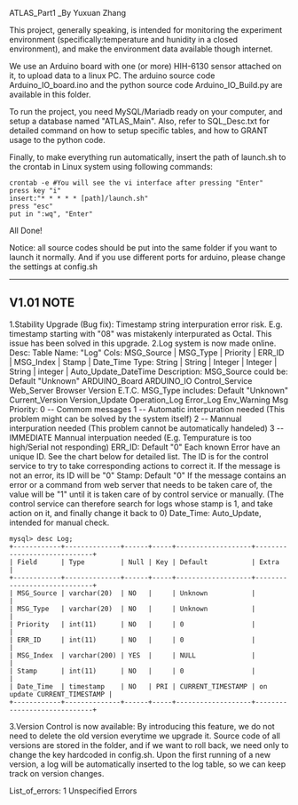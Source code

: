 ATLAS_Part1 _By Yuxuan Zhang

This project, generally speaking, is intended for monitoring the experiment environment (specifically:temperature and hunidity in a closed environment), and make the environment data available though internet.

We use an Arduino board with one (or more) HIH-6130 sensor attached on it, to upload data to a linux PC. The arduino source code Arduino_IO_board.ino and the python source code Arduino_IO_Build.py are available in this folder.

To run the project, you need MySQL/Mariadb ready on your computer, and setup a database named "ATLAS_Main". Also, refer to SQL_Desc.txt for detailed command on how to setup specific tables, and how to GRANT usage to the python code.

Finally, to make everything run automatically, insert the path of launch.sh to the crontab in Linux system using following commands:
```
crontab -e #You will see the vi interface after pressing "Enter"
press key "i"
insert:"* * * * * [path]/launch.sh"
press "esc"
put in ":wq", "Enter"
```
All Done!

Notice: all source codes should be put into the same folder if you want to launch it normally. And if you use different ports for arduino, please change the settings at config.sh

--------------------------------------------------------------------------------
V1.01 NOTE
--------------------------------------------------------------------------------
1.Stability Upgrade (Bug fix): Timestamp string interpuration error risk. E.g. timestamp starting with "08" was mistakenly interpurated as Octal. This issue has been solved in this upgrade.
2.Log system is now made online.
	Desc:
	Table Name: "Log"
	Cols: MSG_Source | MSG_Type | Priority | ERR_ID  | MSG_Index | Stamp   | Date_Time
	Type: String     | String   | Integer  | Integer | String    | integer | Auto_Update_DateTime
	Description:
		MSG_Source could be:
		    Default "Unknown"
			ARDUINO_Board
			ARDUINO_IO
			Control_Service
			Web_Server Browser
			Version
			E.T.C.
		MSG_Type includes:
			Default "Unknown"
			Current_Version
			Version_Update
			Operation_Log
			Error_Log
			Env_Warning
			Msg
		Priority:
			0 -- Commom messages
			1 -- Automatic interpuration needed (This problem might can be solved by the system itself)
			2 -- Mannual interpuration needed (This problem cannot be automatically handeled)
			3 -- IMMEDIATE Mannual interpuation needed (E.g. Tempurature is too high/Serial not responding)
		ERR_ID:
			Default "0"
		    Each known Error have an unique ID. See the chart below for detailed list. The ID is for the control service to try to take corresponding actions to correct it.
		    If the message is not an error, its ID will be "0"
		Stamp:
			Default "0"
			If the message contains an error or a command from web server that needs to be taken care of, the value will be "1" until it is taken care of by control service or manually. (The control service can therefore search for logs whose stamp is 1, and take action on it, and finally change it back to 0)
		Date_Time:
			Auto_Update, intended for manual check.
```
mysql> desc Log;
+------------+--------------+------+-----+-------------------+-----------------------------+
| Field      | Type         | Null | Key | Default           | Extra                       |
+------------+--------------+------+-----+-------------------+-----------------------------+
| MSG_Source | varchar(20)  | NO   |     | Unknown           |                             |
| MSG_Type   | varchar(20)  | NO   |     | Unknown           |                             |
| Priority   | int(11)      | NO   |     | 0                 |                             |
| ERR_ID     | int(11)      | NO   |     | 0                 |                             |
| MSG_Index  | varchar(200) | YES  |     | NULL              |                             |
| Stamp      | int(11)      | NO   |     | 0                 |                             |
| Date_Time  | timestamp    | NO   | PRI | CURRENT_TIMESTAMP | on update CURRENT_TIMESTAMP |
+------------+--------------+------+-----+-------------------+-----------------------------+
```
3.Version Control is now available:
	By introducing this feature, we do not need to delete the old version everytime we upgrade it. Source code of all versions are stored in the folder, and if we want to roll back, we need only to change the key hardcoded in config.sh. Upon the first running of a new version, a log will be automatically inserted to the log table, so we can keep track on version changes.

List_of_errors:
1 Unspecified Errors

